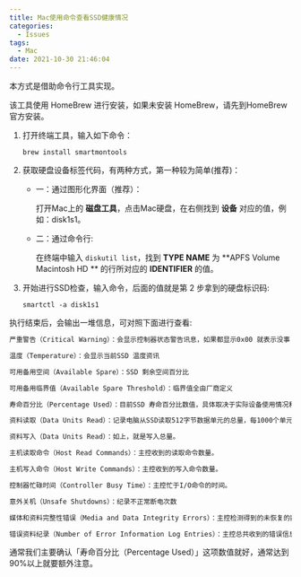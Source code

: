 ```yaml
---
title: Mac使用命令查看SSD健康情况
categories:
  - Issues
tags:
  - Mac
date: 2021-10-30 21:46:04
---
```


本方式是借助命令行工具实现。

该工具使用 HomeBrew 进行安装，如果未安装 HomeBrew，请先到HomeBrew官方安装。

1. 打开终端工具，输入如下命令：

   ```shell
   brew install smartmontools
   ```

2. 获取硬盘设备标签代码，有两种方式，第一种较为简单(推荐)：

   * 一：通过图形化界面（推荐）：

     打开Mac上的 **磁盘工具**，点击Mac硬盘，在右侧找到 **设备** 对应的值，例如：disk1s1。

   * 二：通过命令行:

     在终端中输入 `diskutil list`，找到 **TYPE NAME** 为 **APFS Volume ⁨Macintosh HD⁩ ** 的行所对应的 **IDENTIFIER** 的值。

3. 开始进行SSD检查，输入命令，后面的值就是第 2 步拿到的硬盘标识码:

   ```shell
   smartctl -a disk1s1
   ```



执行结束后，会输出一堆信息，可对照下面进行查看:

```txt
严重警告（Critical Warning）：会显示控制器状态警告讯息，如果都显示0x00 就表示没事

温度（Temperature）：会显示当前SSD 温度资讯

可用备用空间（Available Spare）：SSD 剩余空间百分比

可用备用临界值（Available Spare Threshold）：临界值全由厂商定义

寿命百分比（Percentage Used）：目前SSD 寿命百分比数值，具体取决于实际设备使用情况和厂商对设备寿命的预测。

资料读取（Data Units Read）：记录电脑从SSD读取512字节数据单元的总量，每1000个单元记录一次，即这项Raw数据1的值等于500KB。

资料写入（Data Units Read）：如上，就是写入总量。

主机读取命令（Host Read Commands）：主控收到的读取命令数量。

主机写入命令（Host Write Commands）：主控收到的写入命令数量。

控制器忙碌时间（Controller Busy Time）：主控忙于I/O命令的时间。

意外关机（Unsafe Shutdowns）：纪录不正常断电次数

媒体和资料完整性错误（Media and Data Integrity Errors）：主控检测得到的未恢复的数据完整性错误次数。

错误资料纪录（Number of Error Information Log Entries）：主控总共收到的错误信息日志数量.
```

通常我们主要确认「寿命百分比（Percentage Used）」这项数值就好，通常达到90%以上就要额外注意。
